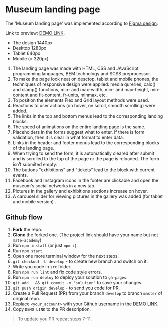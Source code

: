 # Museum landing page
The 'Museum landing page' was implemented according to [Figma design](https://www.figma.com/file/cRBCqE06cDrY3s4jX7h3iY/%D0%9D%D0%90%D0%9C%D0%A3-(Edit)?node-id=0%3A1).

Link to preview: [DEMO LINK](https://tchuhai.github.io/Museum/).


- The design 1440px
- Desktop 1280px
- Tablet 640px
- Mobile (> 320px)

1. The landing page was made with HTML, CSS and JAvaScript programming languages, BEM technology and SCSS preprocessor.
2. To make the page look neat on desctop, tablet and mobile phones, the techniques of responsive design were applied: media qureries, calc() and clamp() functions, min- and max-width, min- and max-height, min-content and fit-content, fr-units, minmax, etc.
3. To position the elements Flex and Grid layout methods were used.
4. Reactions to user actions (on hover, on scroll, smooth scrolling) were added.
5. The links in the top and bottom menus lead to the corresponding landing blocks.
6. The speed of animations on the entire landing page is the same.
7. Placeholders in the forms suggest what to enter. If there is form validation, then it is clear in what format to enter data.
8. Links in the header and footer menus lead to the corresponding blocks of the landing page.
9. When trying to send the form, it is automatically cleared after submit and is scrolled to the top of the page or the page is reloaded. The form isn’t submited empty.
10. The buttons "exhibitions" and "tickets" lead to the block with current events.
11. Facebook and Instagram icons in the footer are clickable and open the museum's social networks in a new tab.
12. Pictures in the gallery and exhibitions sections increase on hover.
13. A carousel slider for viewing pictures in the gallery was added (for tablet and mobile version) .



## Github flow
1. **Fork** the repo.
2. **Clone** the forked one. (The project link should have your name but not `mate-academy`)
3. Run `npm install` (or just `npm i`).
4. Run `npm start`.
5. Open one more terminal window for the next steps.
6. `git checkout -b develop` - to create new branch and switch on it.
7. Write you code in `src` folder.
8. Run `npm run lint` and fix code style errors.
9. Run `npm run deploy` to deploy your solution to `gh-pages`.
10. `git add . && git commit -m 'solution'` to save your changes.
11. `git push origin develop` - to send you code for PR.
12. Create a Pull Request (PR) from your branch `develop` to branch `master` of original repo.
13. Replace `<your_account>` with your Github username in the
  [DEMO LINK](https://tchuhai.github.io/Museum/).
14. Copy `DEMO LINK` to the PR description.

> To update you PR repeat steps 7-11.
